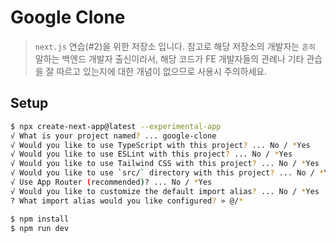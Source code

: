 # Google Clone

> `next.js` 연습(#2)을 위한 저장소 입니다. 참고로 해당 저장소의 개발자는 `흔히` 말하는 백엔드 개발자 출신이라서, 해당 코드가 FE 개발자들의 관례나 기타 관습을 잘 따르고 있는지에 대한 개념이 없으므로 사용시 주의하세요.

## Setup

```bash
$ npx create-next-app@latest --experimental-app
√ What is your project named? ... google-clone
√ Would you like to use TypeScript with this project? ... No / *Yes
√ Would you like to use ESLint with this project? ... No / *Yes
√ Would you like to use Tailwind CSS with this project? ... No / *Yes
√ Would you like to use `src/` directory with this project? ... No / *Yes
√ Use App Router (recommended)? ... No / *Yes
√ Would you like to customize the default import alias? ... No / *Yes
? What import alias would you like configured? » @/*

$ npm install
$ npm run dev
```
